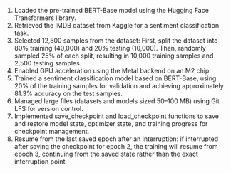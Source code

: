 1. Loaded the pre-trained BERT-Base model using the Hugging Face Transformers library.
2. Retrieved the IMDB dataset from Kaggle for a sentiment classification task.
3. Selected 12,500 samples from the dataset: First, split the dataset into 80% training (40,000) and 20% testing (10,000). Then, randomly sampled 25% of each split, resulting in 10,000 training samples and 2,500 testing samples.
4. Enabled GPU acceleration using the Metal backend on an M2 chip.
5. Trained a sentiment classification model based on BERT-Base, using 20% of the training samples for validation and achieving approximately 81.3% accuracy on the test samples.
6. Managed large files (datasets and models sized 50–100 MB) using Git LFS for version control.
7. Implemented save_checkpoint and load_checkpoint functions to save and restore model state, optimizer state, and training progress for checkpoint management.
8. Resume from the last saved epoch after an interruption: if interrupted after saving the checkpoint for epoch 2, the training will resume from epoch 3, continuing from the saved state rather than the exact interruption point.
